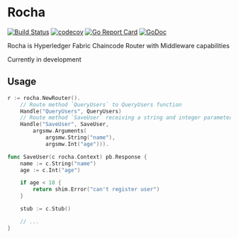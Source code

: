 # Rocha

[![Build Status](https://travis-ci.com/vtfr/rocha.svg?branch=master)](https://travis-ci.com/vtfr/rocha)
[![codecov](https://codecov.io/gh/vtfr/rocha/branch/master/graph/badge.svg)](https://codecov.io/gh/vtfr/rocha)
[![Go Report Card](https://goreportcard.com/badge/github.com/vtfr/rocha)](https://goreportcard.com/report/github.com/vtfr/rocha)
[![GoDoc](https://godoc.org/github.com/vtfr/rocha?status.svg)](https://godoc.org/github.com/vtfr/rocha)

Rocha is Hyperledger Fabric Chaincode Router with Middleware capabilities

Currently in development

## Usage

```go
r := rocha.NewRouter().
    // Route method `QueryUsers` to QueryUsers function
    Handle("QueryUsers", QueryUsers)
    // Route method `SaveUser` receiving a string and integer parameters
    Handle("SaveUser", SaveUser,
        argsmw.Arguments(
            argsmw.String("name"),
            argsmw.Int("age"))).

func SaveUser(c rocha.Context) pb.Response {
    name := c.String("name")
    age := c.Int("age")

    if age < 18 {
        return shim.Error("can't register user")
    }

    stub := c.Stub()

    // ...
}
```
